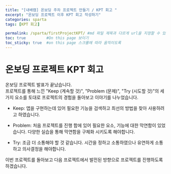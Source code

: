 ```yaml
---
title: "[내배캠] 온보딩 주차 프로젝트 만들기 / KPT 회고 "
excerpt: "온보딩 프로젝트 이후 KPT 회고 작성하기"
categories: sparta
tags: [KPT 회고]

permalink: /sparta/firstProjectKPT/ #md 파일 제목과 다르게 url을 지정할 수 있음, 미지정 시 md 파일 명으로 따라감   
toc: true         #On this page 보이기 
toc_sticky: true  #on this page 스크롤에 따라 움직이도록 
---
```

# 온보딩 프로젝트 KPT 회고 
온보딩 프로젝트 발표가 끝났습니다. <br>
프로젝트를 통해 느낀 "Keep (계속할 것)", "Problem (문제)", "Try (시도할 것)"의 세 가지 요소를 토대로 프로젝트의 경험을 돌아보고 이야기를 나누었습니다. 

* Keep: 앱을 구현하는데 있어 필요한 기능을 검색하고 최선의 방법을 찾아 사용하려고 하였습니다.  

* Problem: 처음 프로젝트를 진행 함에 있어 필요한 요소, 기능에 대한 막연함이 있었습니다. 다양한 실습을 통해 막연함을 구체화 시키도록 해야합니다. 

* Try: 조금 더 소통해야 할 것 같습니다. 시간을 정하고 소통하였으나 유연하게 소통하고 의사결정을 해야합니다. 

이번 프로젝트를 돌아보고 다음 프로젝트에서 발전된 방향으로 프로젝트를 진행하도록 하겠습니다. 



